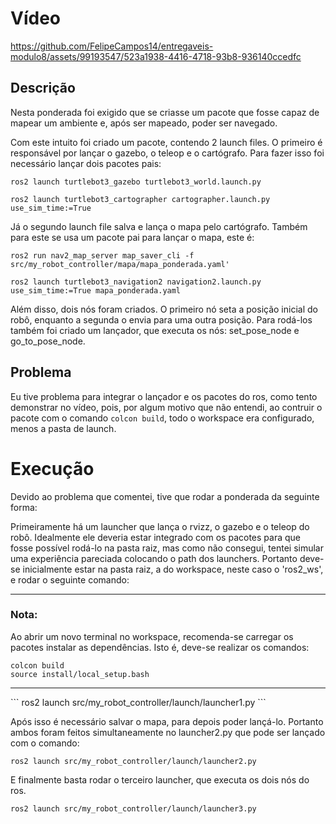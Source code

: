 # Vídeo

https://github.com/FelipeCampos14/entregaveis-modulo8/assets/99193547/523a1938-4416-4718-93b8-936140ccedfc

## Descrição

Nesta ponderada foi exigido que se criasse um pacote que fosse capaz de mapear um ambiente e, após ser mapeado, poder ser navegado.

Com este intuito foi criado um pacote, contendo 2 launch files. O primeiro é responsável por lançar o gazebo, o teleop e o cartógrafo. Para fazer isso foi necessário lançar dois pacotes pais:

```
ros2 launch turtlebot3_gazebo turtlebot3_world.launch.py
```

```
ros2 launch turtlebot3_cartographer cartographer.launch.py use_sim_time:=True 
```

Já o segundo launch file salva e lança o mapa pelo cartógrafo. Também para este se usa um pacote pai para lançar o mapa, este é:

```
ros2 run nav2_map_server map_saver_cli -f src/my_robot_controller/mapa/mapa_ponderada.yaml'
```

```
ros2 launch turtlebot3_navigation2 navigation2.launch.py use_sim_time:=True mapa_ponderada.yaml
```

Além disso, dois nós foram criados. O primeiro nó seta a posição inicial do robô, enquanto a segunda o envia para uma outra posição. Para rodá-los também foi criado um lançador, que executa os nós: set_pose_node e go_to_pose_node.

## Problema

Eu tive problema para integrar o lançador e os pacotes do ros, como tento demonstrar no vídeo, pois, por algum motivo que não entendi, ao contruir o pacote com o comando ```colcon build```, todo o workspace era configurado, menos a pasta de launch.


# Execução

Devido ao problema que comentei, tive que rodar a ponderada da seguinte forma:

Primeiramente há um launcher que lança o rvizz, o gazebo e o teleop do robô. Idealmente ele deveria estar integrado com os pacotes para que fosse possível rodá-lo na pasta raiz, mas como não consegui, tentei simular uma experiência pareciada colocando o path dos launchers. Portanto deve-se inicialmente estar na pasta raiz, a do workspace, neste caso o 'ros2_ws', e rodar o seguinte comando:

<hr>

<h3>Nota:</h3>
Ao abrir um novo terminal no workspace, recomenda-se carregar os pacotes instalar as dependências. Isto é, deve-se realizar os comandos:

```
colcon build
source install/local_setup.bash
```

<hr>
```
ros2 launch src/my_robot_controller/launch/launcher1.py
```

Após isso é necessário salvar o mapa, para depois poder lançá-lo. Portanto ambos foram feitos simultaneamente no launcher2.py que pode ser lançado com o comando:

```
ros2 launch src/my_robot_controller/launch/launcher2.py
```

E finalmente basta rodar o terceiro launcher, que executa os dois nós do ros.

```
ros2 launch src/my_robot_controller/launch/launcher3.py
```
